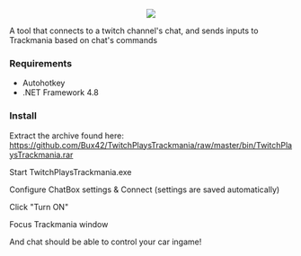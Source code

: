 <p align="center">
  <img src="https://i.imgur.com/e2Bs00n.png">
</p>

A tool that connects to a twitch channel's chat, and sends inputs to Trackmania based on chat's commands

### Requirements
* Autohotkey
* .NET Framework 4.8

### Install

Extract the archive found here: https://github.com/Bux42/TwitchPlaysTrackmania/raw/master/bin/TwitchPlaysTrackmania.rar

Start TwitchPlaysTrackmania.exe

Configure ChatBox settings & Connect (settings are saved automatically)

Click "Turn ON"

Focus Trackmania window

And chat should be able to control your car ingame!